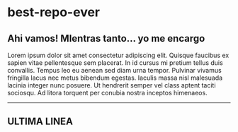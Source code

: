 # best-repo-ever

Ahi vamos!
MIentras tanto... yo me encargo
--------------------------------------------------------------

Lorem ipsum dolor sit amet consectetur adipiscing elit. 
Quisque faucibus ex sapien vitae pellentesque sem placerat. 
In id cursus mi pretium tellus duis convallis. 
Tempus leo eu aenean sed diam urna tempor. 
Pulvinar vivamus fringilla lacus nec metus bibendum egestas. 
Iaculis massa nisl malesuada lacinia integer nunc posuere. 
Ut hendrerit semper vel class aptent taciti sociosqu. 
Ad litora torquent per conubia nostra inceptos himenaeos.

--------------------------------------------------------------
ULTIMA LINEA
--------------------------------------------------------------